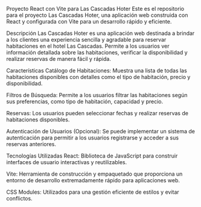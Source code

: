 Proyecto React con Vite para Las Cascadas Hoter
Este es el repositorio para el proyecto Las Cascadas Hoter, una aplicación web construida con React y configurada con Vite para un desarrollo rápido y eficiente.

Descripción
Las Cascadas Hoter es una aplicación web destinada a brindar a los clientes una experiencia sencilla y agradable para reservar habitaciones en el hotel Las Cascadas. Permite a los usuarios ver información detallada sobre las habitaciones, verificar la disponibilidad y realizar reservas de manera fácil y rápida.

Características
Catálogo de Habitaciones: Muestra una lista de todas las habitaciones disponibles con detalles como el tipo de habitación, precio y disponibilidad.

Filtros de Búsqueda: Permite a los usuarios filtrar las habitaciones según sus preferencias, como tipo de habitación, capacidad y precio.

Reservas: Los usuarios pueden seleccionar fechas y realizar reservas de habitaciones disponibles.

Autenticación de Usuarios (Opcional): Se puede implementar un sistema de autenticación para permitir a los usuarios registrarse y acceder a sus reservas anteriores.

Tecnologías Utilizadas
React: Biblioteca de JavaScript para construir interfaces de usuario interactivas y reutilizables.

Vite: Herramienta de construcción y empaquetado que proporciona un entorno de desarrollo extremadamente rápido para aplicaciones web.

CSS Modules: Utilizados para una gestión eficiente de estilos y evitar conflictos.
